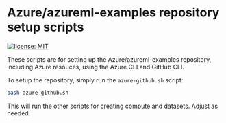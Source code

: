 # Azure/azureml-examples repository setup scripts

[![license: MIT](https://img.shields.io/badge/License-MIT-purple.svg)](../LICENSE)

These scripts are for setting up the Azure/azureml-examples repository, including Azure resouces, using the Azure CLI and GitHub CLI.

To setup the repository, simply run the `azure-github.sh` script:

```bash
bash azure-github.sh
```

This will run the other scripts for creating compute and datasets. Adjust as needed.
